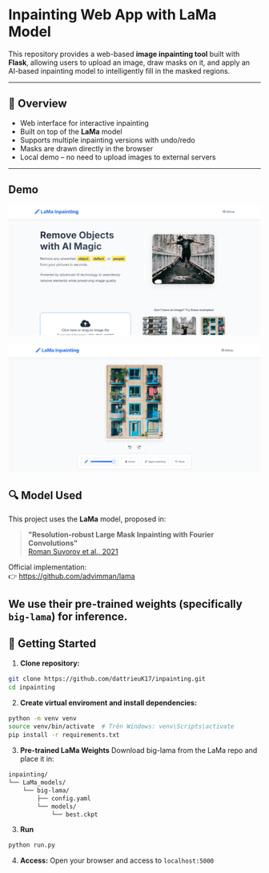 # Inpainting Web App with LaMa Model

This repository provides a web-based **image inpainting tool** built with **Flask**, allowing users to upload an image, draw masks on it, and apply an AI-based inpainting model to intelligently fill in the masked regions.

---

## 📌 Overview

- Web interface for interactive inpainting
- Built on top of the **LaMa** model
- Supports multiple inpainting versions with undo/redo
- Masks are drawn directly in the browser
- Local demo – no need to upload images to external servers

---

## Demo
![Introduce](static/demo_images/introduce.png)

![Edit](static/demo_images/edit.png)

## 🔍 Model Used

This project uses the **LaMa** model, proposed in:

> **"Resolution-robust Large Mask Inpainting with Fourier Convolutions"**  
> [Roman Suvorov et al., 2021](https://arxiv.org/abs/2109.07161)

Official implementation:  
👉 https://github.com/advimman/lama

We **use their pre-trained weights** (specifically `big-lama`) for inference.  
---

## 🚀 Getting Started

1. **Clone repository:**

```bash
git clone https://github.com/dattrieuK17/inpainting.git
cd inpainting
```

2. **Create virtual enviroment and install dependencies:**

```bash
python -m venv venv
source venv/bin/activate  # Trên Windows: venv\Scripts\activate
pip install -r requirements.txt
```

3. **Pre-trained LaMa Weights**
    Download big-lama from the LaMa repo and place it in:
```
inpainting/
└── LaMa_models/
    └── big-lama/
        ├── config.yaml
        └── models/
            └── best.ckpt
```

3. **Run**
```bash
python run.py
```

4. **Access:**
    Open your browser and access to `localhost:5000`

